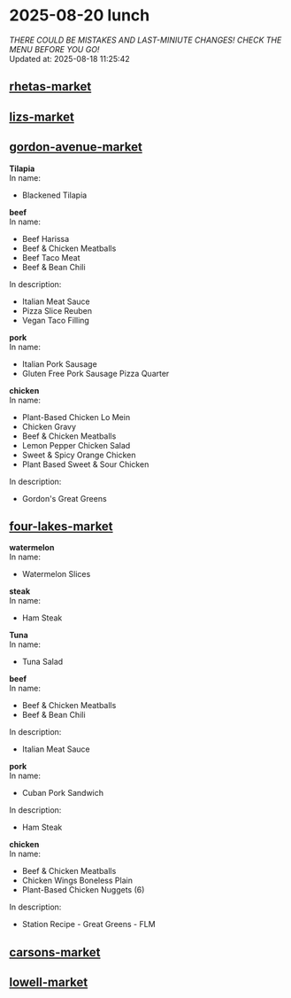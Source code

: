 # 2025-08-20 lunch  
*THERE COULD BE MISTAKES AND LAST-MINIUTE CHANGES! CHECK THE MENU BEFORE YOU GO!*  
Updated at: 2025-08-18 11:25:42  
## [rhetas-market](https://wisc-housingdining.nutrislice.com/menu/rhetas-market/lunch/2025-08-20)  
## [lizs-market](https://wisc-housingdining.nutrislice.com/menu/lizs-market/lunch/2025-08-20)  
## [gordon-avenue-market](https://wisc-housingdining.nutrislice.com/menu/gordon-avenue-market/lunch/2025-08-20)  
**Tilapia**  
In name:   
 - Blackened Tilapia  
  
**beef**  
In name:   
 - Beef Harissa  
 - Beef & Chicken Meatballs  
 - Beef Taco Meat  
 - Beef & Bean Chili  
  
In description:   
 - Italian Meat Sauce  
 - Pizza Slice Reuben  
 - Vegan Taco Filling  
  
**pork**  
In name:   
 - Italian Pork Sausage  
 - Gluten Free Pork Sausage Pizza Quarter  
  
**chicken**  
In name:   
 - Plant-Based Chicken Lo Mein  
 - Chicken Gravy  
 - Beef & Chicken Meatballs  
 - Lemon Pepper Chicken Salad  
 - Sweet & Spicy Orange Chicken  
 - Plant Based Sweet & Sour Chicken  
  
In description:   
 - Gordon's Great Greens  
  
## [four-lakes-market](https://wisc-housingdining.nutrislice.com/menu/four-lakes-market/lunch/2025-08-20)  
**watermelon**  
In name:   
 - Watermelon Slices  
  
**steak**  
In name:   
 - Ham Steak  
  
**Tuna**  
In name:   
 - Tuna Salad  
  
**beef**  
In name:   
 - Beef & Chicken Meatballs  
 - Beef & Bean Chili  
  
In description:   
 - Italian Meat Sauce  
  
**pork**  
In name:   
 - Cuban Pork Sandwich  
  
In description:   
 - Ham Steak  
  
**chicken**  
In name:   
 - Beef & Chicken Meatballs  
 - Chicken Wings Boneless Plain  
 - Plant-Based Chicken Nuggets (6)  
  
In description:   
 - Station Recipe - Great Greens - FLM  
  
## [carsons-market](https://wisc-housingdining.nutrislice.com/menu/carsons-market/lunch/2025-08-20)  
## [lowell-market](https://wisc-housingdining.nutrislice.com/menu/lowell-market/lunch/2025-08-20)  
  
